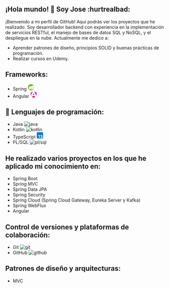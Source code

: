 <!-- En tu encabezado -->
<link rel="stylesheet" href="https://cdn.jsdelivr.net/gh/devicons/devicon@latest/devicon.min.css">

<!-- En tu cuerpo -->
## ¡Hola mundo! :wave: Soy Jose :hurtrealbad:
¡Bienvenido a mi perfil de GitHub! Aquí podrás ver los proyectos que he realizado. Soy desarrollador backend con experiencia en la implementación de servicios RESTful, el manejo de bases de datos SQL y NoSQL, y el despliegue en la nube. Actualmente me dedico a:
- Aprender patrones de diseño, principios SOLID y buenas prácticas de programación.
- Realizar cursos en Udemy.

## Frameworks:
- Spring <img src='https://github.com/devicons/devicon/blob/v2.16.0/icons/spring/spring-original.svg' alt="spring" width="20" height="20">
- Angular <img src='https://github.com/devicons/devicon/blob/v2.16.0/icons/angular/angular-original.svg' alt="pl/sql" width="20" height="20">

## :hammer: Lenguajes de programación:
- Java <img src='https://cdn.jsdelivr.net/gh/devicons/devicon/icons/java/java-original.svg' alt="java" width="20" height="20">
- Kotlin <img src='https://cdn.jsdelivr.net/gh/devicons/devicon/icons/kotlin/kotlin-original.svg' alt="kotlin" width="20" height="20">
- TypeScript <img src='https://github.com/devicons/devicon/blob/v2.16.0/icons/typescript/typescript-original.svg' alt="typescript" width="20" height="20">
- PL/SQL <img src='https://upload.wikimedia.org/wikipedia/fr/thumb/6/68/Oracle_SQL_Developer_logo.svg/1200px-Oracle_SQL_Developer_logo.svg.png' alt="pl/sql" width="20" height="20">

## He realizado varios proyectos en los que he aplicado mi conocimiento en:
- Spring Boot
- Spring MVC
- Spring Data JPA
- Spring Security
- Spring Cloud (Spring Cloud Gateway, Eureka Server y Kafka)
- Spring WebFlux
- Angular

## Control de versiones y plataformas de colaboración:
- Git <img src='https://cdn.jsdelivr.net/gh/devicons/devicon/icons/git/git-original.svg' alt="git" width="20" height="20">
- GitHub <img src='https://cdn.jsdelivr.net/gh/devicons/devicon/icons/github/github-original.svg' alt="github" width="20" height="20">

## Patrones de diseño y arquitecturas:
- MVC
  



